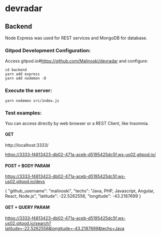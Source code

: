 # devradar

## Backend 

Node Express was used for REST services and MongoDB for database.

### Gitpod Development Configuration:   
Access gitpod.io#https://github.com/Malinoski/devradar and configure:
```
cd backend
yarn add express
yarn add nodemon -D
```

### Execute the server:

```
yarn nodemon src/index.js 
```

### Test examples: 

You can access directly by web browser or a REST Client, like Insomnia.

#### GET

http://localhost:3333/

https://3333-f4813423-db02-471a-aceb-d5195425dc5f.ws-us02.gitpod.io/

#### POST + BODY PARAM

https://3333-f4813423-db02-471a-aceb-d5195425dc5f.ws-us02.gitpod.io/devs

{
	"github_username": "malinoski",
	"techs": "Java, PHP, Javascript, Angular, React, Node.js",
	"latitude": -22.5262556,
	"longitude": -43.2187699
}

#### GET + QUERY PARAM

https://3333-f4813423-db02-471a-aceb-d5195425dc5f.ws-us02.gitpod.io/search?latitude=-22.5262556&longitude=-43.2187699&techs=Java